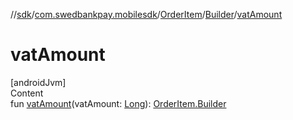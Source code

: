 //[sdk](../../../../index.md)/[com.swedbankpay.mobilesdk](../../index.md)/[OrderItem](../index.md)/[Builder](index.md)/[vatAmount](vat-amount.md)



# vatAmount  
[androidJvm]  
Content  
fun [vatAmount](vat-amount.md)(vatAmount: [Long](https://kotlinlang.org/api/latest/jvm/stdlib/kotlin/-long/index.html)): [OrderItem.Builder](index.md)  



